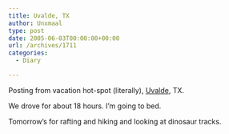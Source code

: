 ```yaml
---
title: Uvalde, TX
author: Unxmaal
type: post
date: 2005-06-03T00:00:00+00:00
url: /archives/1711
categories:
  - Diary

---
```

Posting from vacation hot-spot (literally), [Uvalde][1], TX. 

We drove for about 18 hours. I&#8217;m going to bed. 

Tomorrow&#8217;s for rafting and hiking and looking at dinosaur tracks.

 [1]: http://www.uvaldeleadernews.com/